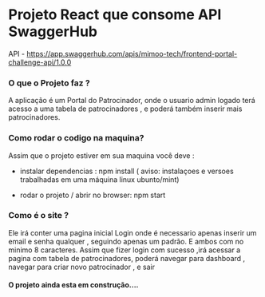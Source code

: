 # Projeto React que consome API SwaggerHub

API - https://app.swaggerhub.com/apis/mimoo-tech/frontend-portal-challenge-api/1.0.0

### O que o Projeto faz ?

A aplicação é um Portal do Patrocinador, onde o usuario admin logado terá acesso a uma tabela de patrocinadores , e poderá também inserir mais patrocinadores. 

### Como rodar o codigo na maquina?

Assim que o projeto estiver em sua maquina você deve :
-  instalar dependencias : npm install
( aviso:  instalaçoes e versoes trabalhadas em uma máquina linux ubunto/mint)

-  rodar o projeto / abrir no browser: npm start

### Como é o site ?

Ele irá conter uma pagina inicial Login onde é necessario apenas inserir um email e senha qualquer , seguindo apenas um padrão. E ambos com no minimo 8 caracteres.
Assim que fizer login com sucesso  ,irá acessar a pagina com tabela de patrocinadores, poderá navegar para dashboard , navegar para criar novo patrocinador , e sair 

#### O projeto ainda esta em construção....
